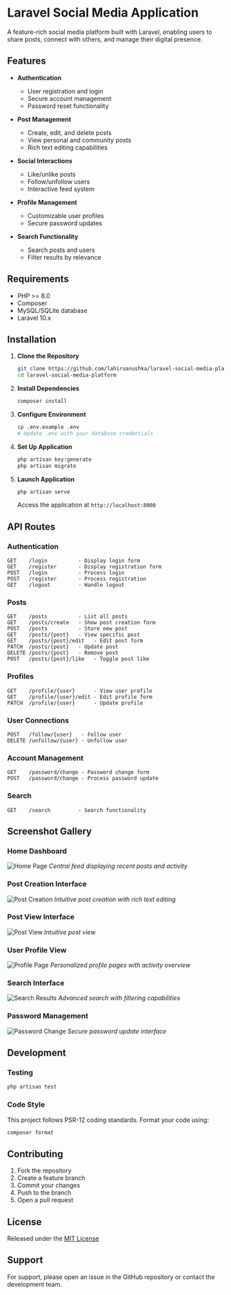 # Laravel Social Media Application

A feature-rich social media platform built with Laravel, enabling users to share posts, connect with others, and manage their digital presence.

## Features

- **Authentication**
  - User registration and login
  - Secure account management
  - Password reset functionality

- **Post Management**
  - Create, edit, and delete posts
  - View personal and community posts
  - Rich text editing capabilities

- **Social Interactions**
  - Like/unlike posts
  - Follow/unfollow users
  - Interactive feed system

- **Profile Management**
  - Customizable user profiles
  - Secure password updates

- **Search Functionality**
  - Search posts and users
  - Filter results by relevance

## Requirements

- PHP >= 8.0
- Composer
- MySQL/SQLite database
- Laravel 10.x

## Installation

1. **Clone the Repository**
   ```bash
   git clone https://github.com/lahiruanushka/laravel-social-media-platform.git
   cd laravel-social-media-platform
   ```

2. **Install Dependencies**
   ```bash
   composer install
   ```

3. **Configure Environment**
   ```bash
   cp .env.example .env
   # Update .env with your database credentials
   ```

4. **Set Up Application**
   ```bash
   php artisan key:generate
   php artisan migrate
   ```

5. **Launch Application**
   ```bash
   php artisan serve
   ```
   Access the application at `http://localhost:8000`

## API Routes

### Authentication
```
GET    /login          - Display login form
GET    /register       - Display registration form
POST   /login          - Process login
POST   /register       - Process registration
GET    /logout         - Handle logout
```

### Posts
```
GET    /posts          - List all posts
GET    /posts/create   - Show post creation form
POST   /posts          - Store new post
GET    /posts/{post}   - View specific post
GET    /posts/{post}/edit   - Edit post form
PATCH  /posts/{post}   - Update post
DELETE /posts/{post}   - Remove post
POST   /posts/{post}/like   - Toggle post like
```

### Profiles
```
GET    /profile/{user}      - View user profile
GET    /profile/{user}/edit - Edit profile form
PATCH  /profile/{user}      - Update profile
```

### User Connections
```
POST   /follow/{user}   - Follow user
DELETE /unfollow/{user} - Unfollow user
```

### Account Management
```
GET    /password/change - Password change form
POST   /password/change - Process password update
```

### Search
```
GET    /search         - Search functionality
```

## Screenshot Gallery

### Home Dashboard
![Home Page](docs/screenshots/screenshot-home.png)
*Central feed displaying recent posts and activity*

### Post Creation Interface
![Post Creation](docs/screenshots/screenshot-post-create.png)
*Intuitive post creation with rich text editing*

### Post View Interface
![Post View](docs/screenshots/screenshot-post-view.png)
*Intuitive post view*

### User Profile View
![Profile Page](docs/screenshots/screenshot-profile.png)
*Personalized profile pages with activity overview*

### Search Interface
![Search Results](docs/screenshots/screenshot-search.png)
*Advanced search with filtering capabilities*

### Password Management
![Password Change](docs/screenshots/screenshot-password-change.png)
*Secure password update interface*

## Development

### Testing
```bash
php artisan test
```

### Code Style
This project follows PSR-12 coding standards. Format your code using:
```bash
composer format
```

## Contributing

1. Fork the repository
2. Create a feature branch
3. Commit your changes
4. Push to the branch
5. Open a pull request

## License

Released under the [MIT License](LICENSE)

## Support

For support, please open an issue in the GitHub repository or contact the development team.
